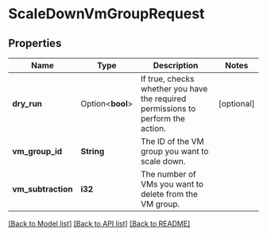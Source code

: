 # ScaleDownVmGroupRequest

## Properties

Name | Type | Description | Notes
------------ | ------------- | ------------- | -------------
**dry_run** | Option<**bool**> | If true, checks whether you have the required permissions to perform the action. | [optional]
**vm_group_id** | **String** | The ID of the VM group you want to scale down. | 
**vm_subtraction** | **i32** | The number of VMs you want to delete from the VM group. | 

[[Back to Model list]](../README.md#documentation-for-models) [[Back to API list]](../README.md#documentation-for-api-endpoints) [[Back to README]](../README.md)


